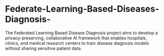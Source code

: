 # Federate-Learning-Based-Diseases-Diagnosis-
The Federated Learning Based Disease Diagnosis project aims to develop a privacy-preserving, collaborative AI framework that enables hospitals, clinics, and medical research centers to train disease diagnosis models without sharing sensitive patient data.
